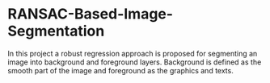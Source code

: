 # RANSAC-Based-Image-Segmentation
In this project a robust regression approach is proposed for segmenting an image into background and foreground layers.
Background is defined as the smooth part of the image and foreground as the graphics and texts.
